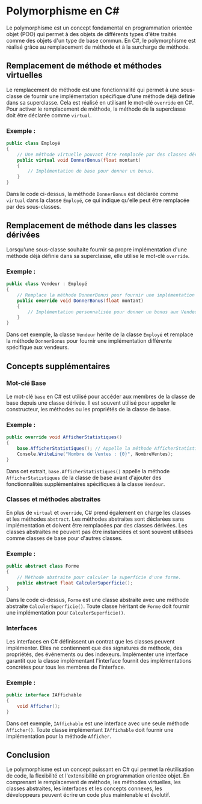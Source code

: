 # Polymorphisme en C#

Le polymorphisme est un concept fondamental en programmation orientée objet (POO) qui permet à des objets de différents types d'être traités comme des objets d'un type de base commun. En C#, le polymorphisme est réalisé grâce au remplacement de méthode et à la surcharge de méthode.

## Remplacement de méthode et méthodes virtuelles

Le remplacement de méthode est une fonctionnalité qui permet à une sous-classe de fournir une implémentation spécifique d'une méthode déjà définie dans sa superclasse. Cela est réalisé en utilisant le mot-clé `override` en C#. Pour activer le remplacement de méthode, la méthode de la superclasse doit être déclarée comme `virtual`.

### Exemple :

```csharp
public class Employé
{
    // Une méthode virtuelle pouvant être remplacée par des classes dérivées.
    public virtual void DonnerBonus(float montant)
    {
        // Implémentation de base pour donner un bonus.
    }
}
```

Dans le code ci-dessus, la méthode `DonnerBonus` est déclarée comme `virtual` dans la classe `Employé`, ce qui indique qu'elle peut être remplacée par des sous-classes.

## Remplacement de méthode dans les classes dérivées

Lorsqu'une sous-classe souhaite fournir sa propre implémentation d'une méthode déjà définie dans sa superclasse, elle utilise le mot-clé `override`.

### Exemple :

```csharp
public class Vendeur : Employé
{
    // Remplace la méthode DonnerBonus pour fournir une implémentation spécifique pour les Vendeurs.
    public override void DonnerBonus(float montant)
    {
        // Implémentation personnalisée pour donner un bonus aux Vendeurs.
    }
}
```

Dans cet exemple, la classe `Vendeur` hérite de la classe `Employé` et remplace la méthode `DonnerBonus` pour fournir une implémentation différente spécifique aux vendeurs.

## Concepts supplémentaires

### Mot-clé Base

Le mot-clé `base` en C# est utilisé pour accéder aux membres de la classe de base depuis une classe dérivée. Il est souvent utilisé pour appeler le constructeur, les méthodes ou les propriétés de la classe de base.

### Exemple :

```csharp
public override void AfficherStatistiques()
{
    base.AfficherStatistiques(); // Appelle la méthode AfficherStatistiques de la classe de base.
    Console.WriteLine("Nombre de Ventes : {0}", NombreVentes);
}
```

Dans cet extrait, `base.AfficherStatistiques()` appelle la méthode `AfficherStatistiques` de la classe de base avant d'ajouter des fonctionnalités supplémentaires spécifiques à la classe `Vendeur`.

### Classes et méthodes abstraites

En plus de `virtual` et `override`, C# prend également en charge les classes et les méthodes `abstract`. Les méthodes abstraites sont déclarées sans implémentation et doivent être remplacées par des classes dérivées. Les classes abstraites ne peuvent pas être instanciées et sont souvent utilisées comme classes de base pour d'autres classes.

### Exemple :

```csharp
public abstract class Forme
{
    // Méthode abstraite pour calculer la superficie d'une forme.
    public abstract float CalculerSuperficie();
}
```

Dans le code ci-dessus, `Forme` est une classe abstraite avec une méthode abstraite `CalculerSuperficie()`. Toute classe héritant de `Forme` doit fournir une implémentation pour `CalculerSuperficie()`.

### Interfaces

Les interfaces en C# définissent un contrat que les classes peuvent implémenter. Elles ne contiennent que des signatures de méthode, des propriétés, des événements ou des indexeurs. Implémenter une interface garantit que la classe implémentant l'interface fournit des implémentations concrètes pour tous les membres de l'interface.

### Exemple :

```csharp
public interface IAffichable
{
    void Afficher();
}
```

Dans cet exemple, `IAffichable` est une interface avec une seule méthode `Afficher()`. Toute classe implémentant `IAffichable` doit fournir une implémentation pour la méthode `Afficher`.

## Conclusion

Le polymorphisme est un concept puissant en C# qui permet la réutilisation de code, la flexibilité et l'extensibilité en programmation orientée objet. En comprenant le remplacement de méthode, les méthodes virtuelles, les classes abstraites, les interfaces et les concepts connexes, les développeurs peuvent écrire un code plus maintenable et évolutif.